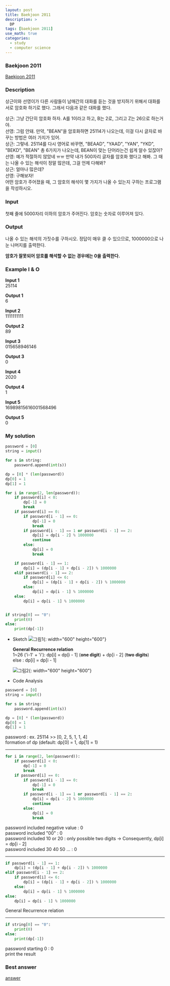 ```yaml
---
layout: post
title: Baekjoon 2011
description: >
  DP
tags: [baekjoon 2011]
use_math: true
categories:
  - study
  - computer science
---
```

### Baekjoon 2011
[Baekjoon 2011](https://www.acmicpc.net/problem/2011)

### Description
상근이와 선영이가 다른 사람들이 남매간의 대화를 듣는 것을 방지하기 위해서 대화를 서로 암호화 하기로 했다. 그래서 다음과 같은 대화를 했다.

상근: 그냥 간단히 암호화 하자. A를 1이라고 하고, B는 2로, 그리고 Z는 26으로 하는거야.<br>
선영: 그럼 안돼. 만약, "BEAN"을 암호화하면 25114가 나오는데, 이걸 다시 글자로 바꾸는 방법은 여러 가지가 있어.<br>
상근: 그렇네. 25114를 다시 영어로 바꾸면, "BEAAD", "YAAD", "YAN", "YKD", "BEKD", "BEAN" 총 6가지가 나오는데, BEAN이 맞는 단어라는건 쉽게 알수 있잖아?<br>
선영: 예가 적절하지 않았네 ㅠㅠ 만약 내가 500자리 글자를 암호화 했다고 해봐. 그 때는 나올 수 있는 해석이 정말 많은데, 그걸 언제 다해봐?<br>
상근: 얼마나 많은데?<br>
선영: 구해보자!<br>
어떤 암호가 주어졌을 때, 그 암호의 해석이 몇 가지가 나올 수 있는지 구하는 프로그램을 작성하시오.

### Input
첫째 줄에 5000자리 이하의 암호가 주어진다. 암호는 숫자로 이루어져 있다.

### Output
나올 수 있는 해석의 가짓수를 구하시오. 정답이 매우 클 수 있으므로, 1000000으로 나눈 나머지를 출력한다.

**암호가 잘못되어 암호를 해석할 수 없는 경우에는 0을 출력한다.**

### Example I & O
**Input 1** <br>
25114 <br>


**Output 1**<br>
6<br>

**Input 2** <br>
1111111111 <br>


**Output 2**<br>
89<br>


**Input 3** <br>
015658946146 <br>


**Output 3**<br>
0<br>

**Input 4** <br>
2020 <br>


**Output 4**<br>
1<br>

**Input 5** <br>
16989815616001568496 <br>


**Output 5**<br>
0<br>

### My solution
~~~python
password = [0]
string = input()

for s in string:
    password.append(int(s))

dp = [0] * (len(password))
dp[0] = 1
dp[1] = 1

for i in range(2, len(password)):
    if password[i] < 0:
        dp[-1] = 0
        break
    if password[i] == 0:
        if password[i - 1] == 0:
            dp[-1] = 0
            break
        if password[i - 1] == 1 or password[i - 1] == 2:
            dp[i] = dp[i - 2] % 1000000
            continue
        else:
            dp[i] = 0
            break

    if password[i - 1] == 1:
        dp[i] = (dp[i - 1] + dp[i - 2]) % 1000000
    elif password[i - 1] == 2:
        if password[i] <= 6:
            dp[i] = (dp[i - 1] + dp[i - 2]) % 1000000
        else:
            dp[i] = dp[i - 1] % 1000000
    else:
        dp[i] = dp[i - 1] % 1000000


if string[0] == "0":
    print(0)
else:        
    print(dp[-1])
~~~

* Sketch
![그림1](https://github.com/hyun-jin891/hyun-jin891.github.io/blob/master/assets/img/94.PNG?raw=true){: width="600" height="600"}<br>

  **General Recurrence relation**<br>
  1~26 ('i-1' + 'i'): dp[i] = dp[i - 1] (**one digit**) + dp[i - 2] (**two digits**)<br>
  else : dp[i] = dp[i - 1]<br>

  ![그림2](https://github.com/hyun-jin891/hyun-jin891.github.io/blob/master/assets/img/95.PNG?raw=true){: width="600" height="600"}<br>

* Code Analysis<br>

~~~python
password = [0]
string = input()

for s in string:
    password.append(int(s))

dp = [0] * (len(password))
dp[0] = 1
dp[1] = 1
~~~
password : ex. 25114 >> [0, 2, 5, 1, 1, 4]<br>
formation of dp (default: dp[0] = 1, dp[1] = 1)

------
~~~python
for i in range(2, len(password)):
    if password[i] < 0:
        dp[-1] = 0
        break
    if password[i] == 0:
        if password[i - 1] == 0:
            dp[-1] = 0
            break
        if password[i - 1] == 1 or password[i - 1] == 2:
            dp[i] = dp[i - 2] % 1000000
            continue
        else:
            dp[i] = 0
            break
~~~
password included negative value : 0<br>
password included "00" : 0<br>
password included 10 or 20 : only possible two digits → Consequently, dp[i] = dp[i - 2]<br>
password included 30 40 50 ... : 0<br>

------
~~~python
if password[i - 1] == 1:
    dp[i] = (dp[i - 1] + dp[i - 2]) % 1000000
elif password[i - 1] == 2:
    if password[i] <= 6:
        dp[i] = (dp[i - 1] + dp[i - 2]) % 1000000
    else:
        dp[i] = dp[i - 1] % 1000000
else:
    dp[i] = dp[i - 1] % 1000000
~~~
General Recurrence relation<br>

-----
~~~python
if string[0] == "0":
    print(0)
else:        
    print(dp[-1])
~~~
password starting 0 : 0<br>
print the result<br>

### Best answer
[answer](https://suri78.tistory.com/106)<br>
